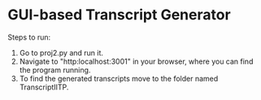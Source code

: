 # GUI-based Transcript Generator
Steps to run:
1. Go to proj2.py and run it.
2. Navigate to "http:localhost:3001" in your browser, where you can find the program running.
3. To find the generated transcripts move to the folder named TranscriptIITP.
